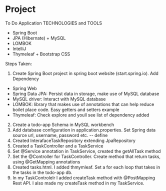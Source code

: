 # Project

To Do Application
TECHNOLOGIES and TOOLS
- Spring Boot
- JPA (Hibernate) + MySQL
- LOMBOK
- IntelliJ
- Thymeleaf + Bootstrap CSS

Steps Taken:
1. Create Spring Boot project in spring boot website (start.spring.io). Add Dependency
- Spring Web
- Spring Data JPA: Persist data in storage, make use of MySQL database
- MySQL driver: Interact with MySQL database
- LOMBOK: library that makes use of annotations that can help reduce boilet place code. Easy getters and setters example
- Thymeleaf:
  Check explore and youll see list of dependency added
  
2. Create a todo-app Schema in MySQL workbench
3. Add database configuration in application.properties. Set Spring data source url, username, password etc. -- define
4. Created InterafaceTaskRepository extending JpaRepository
5. Created a TaskController and a TaskService
6. Set @Service annotation in TaskService, created the getAllTask method
7. Set the @Controller for TaskController. Create method that return tasks, using @GetMapping annotations
8. Created tasks.html. I added thmymleaf. Set a for each loop that takes in the tasks in the todo-app db.
9. In my TaskControlelr I added createTask method with @PostMapping Rest API. I also made my createTask method in my TaskService.
